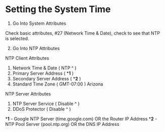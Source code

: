 # Setting the System Time

1. Go Into System Attributes

Check basic attributes, #27 (Network Time & Date), check to see that NTP is selected.

2. Go Into NTP Attributes

NTP Client Attributes
1) Network Time & Date ( NTP ^ )
2) Primary Server Address ( ***1** )
3) Secondary Server Address ( ***2** )
4) Standard Time Zone ( GMT-07:00 ) Arizona

NTP Server Attributes
1) NTP Server Service ( Disable ^ )
2) DDoS Protector ( Disable ^ )

***1** - Google NTP Server (time.google.com) OR the Router IP Address
***2** - NTP Pool Server (pool.ntp.org) OR the DNS IP Address